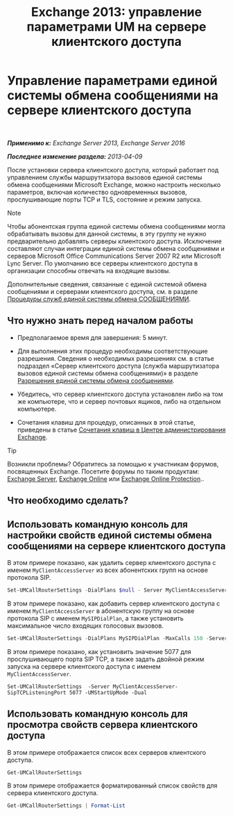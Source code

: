 ﻿---
title: 'Exchange 2013: управление параметрами UM на сервере клиентского доступа'
TOCTitle: Управление параметрами единой системы обмена сообщениями на сервере клиентского доступа
ms:assetid: 08667911-fa86-404e-84b1-65cedd94d579
ms:mtpsurl: https://technet.microsoft.com/ru-ru/library/JJ673507(v=EXCHG.150)
ms:contentKeyID: 50556330
ms.date: 05/22/2018
mtps_version: v=EXCHG.150
ms.translationtype: MT
---

# Управление параметрами единой системы обмена сообщениями на сервере клиентского доступа

 

_**Применимо к:** Exchange Server 2013, Exchange Server 2016_

_**Последнее изменение раздела:** 2013-04-09_

После установки сервера клиентского доступа, который работает под управлением службы маршрутизатора вызовов единой системы обмена сообщениями Microsoft Exchange, можно настроить несколько параметров, включая количество одновременных вызовов, прослушивающие порты TCP и TLS, состояние и режим запуска.

> [!NOTE]  
> Чтобы абонентская группа единой системы обмена сообщениями могла обрабатывать вызовы для данной системы, в эту группу не нужно предварительно добавлять серверы клиентского доступа. Исключение составляют случаи интеграции единой системы обмена сообщениями и серверов Microsoft Office Communications Server 2007 R2 или Microsoft Lync Server. По умолчанию все серверы клиентского доступа в организации способны отвечать на входящие вызовы.


Дополнительные сведения, связанные с единой системой обмена сообщениями и серверами клиентского доступа, см. в разделе [Процедуры служб единой системы обмена СООБЩЕНИЯМИ](um-services-procedures-exchange-2013-help.md).

## Что нужно знать перед началом работы

  - Предполагаемое время для завершения: 5 минут.

  - Для выполнения этих процедур необходимы соответствующие разрешения. Сведения о необходимых разрешениях см. в статье подраздел «Сервер клиентского доступа (служба маршрутизатора вызовов единой системы обмена сообщениями)» в разделе [Разрешения единой системы обмена сообщениями](unified-messaging-permissions-exchange-2013-help.md).

  - Убедитесь, что сервер клиентского доступа установлен либо на том же компьютере, что и сервер почтовых ящиков, либо на отдельном компьютере.

  - Сочетания клавиш для процедур, описанных в этой статье, приведены в статье [Сочетания клавиш в Центре администрирования Exchange](keyboard-shortcuts-in-the-exchange-admin-center-exchange-online-protection-help.md).

> [!TIP]  
> Возникли проблемы? Обратитесь за помощью к участникам форумов, посвященных Exchange. Посетите форумы по таким продуктам: <a href="https://go.microsoft.com/fwlink/p/?linkid=60612">Exchange Server</a>, <a href="https://go.microsoft.com/fwlink/p/?linkid=267542">Exchange Online</a> или <a href="https://go.microsoft.com/fwlink/p/?linkid=285351">Exchange Online Protection</a>..


## Что необходимо сделать?

## Использовать командную консоль для настройки свойств единой системы обмена сообщениями на сервере клиентского доступа

В этом примере показано, как удалить сервер клиентского доступа с именем `MyClientAccessServer` из всех абонентских групп на основе протокола SIP.

```powershell
Set-UMCallRouterSettings -DialPlans $null - Server MyClientAccessServer
```

В этом примере показано, как добавить сервер клиентского доступа с именем `MyClientAccessServer` в абонентскую группу на основе протокола SIP с именем `MySIPDialPlan`, а также установить максимальное число входящих голосовых вызовов.

```powershell
Set-UMCallRouterSettings -DialPlans MySIPDialPlan -MaxCalls 150 -Server MyClientAccessServer
```

В этом примере показано, как установить значение 5077 для прослушивающего порта SIP TCP, а также задать двойной режим запуска на сервере клиентского доступа с именем `MyClientAccessServer`.

    Set-UMCallRouterSettings  -Server MyClientAccessServer-SipTCPListeningPort 5077 -UMStartUpMode -Dual 

## Использовать командную консоль для просмотра свойств сервера клиентского доступа

В этом примере отображается список всех серверов клиентского доступа.

```powershell
Get-UMCallRouterSettings
```

В этом примере отображается форматированный список свойств для сервера клиентского доступа.

```powershell
Get-UMCallRouterSettings | Format-List
```

